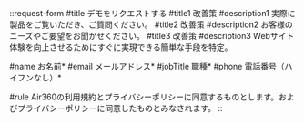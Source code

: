 ::request-form
#title
デモをリクエストする
#title1
改善策
#description1
実際に製品をご覧いただき、ご質問ください。
#title2
改善策
#description2
お客様のニーズやご要望をお聞かせください。
#title3
改善策
#description3
Webサイト体験を向上させるためにすぐに実現できる簡単な手段を特定。

#name
お名前*
#email
メールアドレス*
#jobTitle
職種*
#phone
電話番号（ハイフンなし）*

#rule
Air360の利用規約とプライバシーポリシーに同意するものとします。および<span class="font-medium text-primary-600 dark:text-primary-500 hover:underline">プライバシーポリシー</span>に同意したものとみなされます。
::